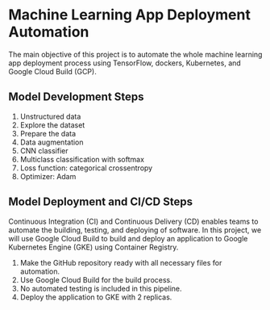 # Machine Learning App Deployment Automation

The main objective of this project is to automate the whole machine learning app deployment process using TensorFlow, dockers, Kubernetes, and Google Cloud Build (GCP).

## Model Development Steps

1. Unstructured data
2. Explore the dataset
3. Prepare the data
4. Data augmentation
5. CNN classifier
6. Multiclass classification with softmax
7. Loss function: categorical crossentropy
8. Optimizer: Adam

## Model Deployment and CI/CD Steps

Continuous Integration (CI) and Continuous Delivery (CD) enables teams to automate the building, testing, and deploying of software. In this project, we will use Google Cloud Build to build and deploy an application to Google Kubernetes Engine (GKE) using Container Registry.

1. Make the GitHub repository ready with all necessary files for automation.
2. Use Google Cloud Build for the build process.
3. No automated testing is included in this pipeline.
4. Deploy the application to GKE with 2 replicas.

